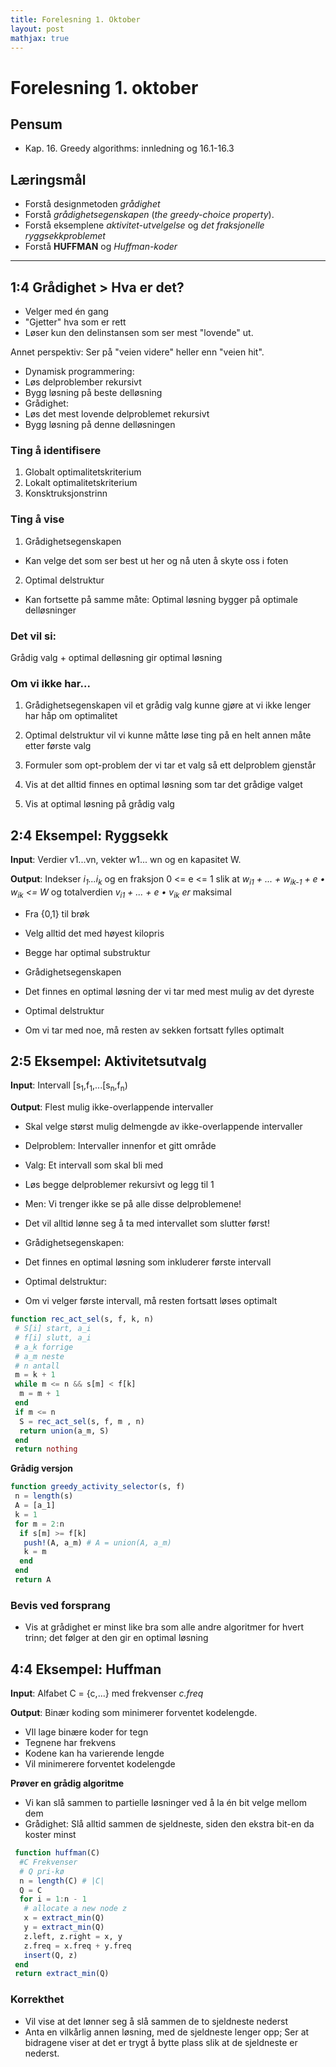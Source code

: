 ```yaml
---
title: Forelesning 1. Oktober
layout: post
mathjax: true
---
```

# Forelesning 1. oktober


## Pensum
- Kap. 16. Greedy algorithms: innledning og 16.1-16.3

## Læringsmål
- Forstå designmetoden _grådighet_
- Forstå _grådighetsegenskapen_ (_the greedy-choice property_).
- Forstå eksemplene _aktivitet-utvelgelse_ og _det fraksjonelle ryggsekkproblemet_
- Forstå __HUFFMAN__ og _Huffman-koder_

---

## 1:4 Grådighet > Hva er det?
- Velger med én gang
- "Gjetter" hva som er rett
- Løser kun den delinstansen som ser mest "lovende" ut.

Annet perspektiv: Ser på "veien videre" heller enn "veien hit".

- Dynamisk programmering:
 - Løs delproblember rekursivt
 - Bygg løsning på beste delløsning
- Grådighet:
 - Løs det mest lovende delproblemet rekursivt
 - Bygg løsning på denne delløsningen

### Ting å identifisere
1. Globalt optimalitetskriterium
2. Lokalt optimalitetskriterium
3. Konsktruksjonstrinn

### Ting å vise
1. Grådighetsegenskapen
 - Kan velge det som ser best ut her og nå uten å skyte oss i foten
2. Optimal delstruktur
 - Kan fortsette på samme måte: Optimal løsning bygger på optimale delløsninger

### Det vil si:
Grådig valg + optimal delløsning gir optimal løsning

### Om vi ikke har...
1. Grådighetsegenskapen vil et grådig valg kunne gjøre at vi ikke lenger har håp om optimalitet
2. Optimal delstruktur vil vi kunne måtte løse ting på en helt annen måte etter første valg



1. Formuler som opt-problem der vi tar et valg så ett delproblem gjenstår
2. Vis at det alltid finnes en optimal løsning som tar det grådige valget
3. Vis at optimal løsning på grådig valg

## 2:4 Eksempel: Ryggsekk
__Input__: Verdier v1...vn, vekter w1... wn og en kapasitet W.

__Output__: Indekser _i<sub>1</sub>...i<sub>k</sub>_ og en fraksjon 0 <= e <= 1 slik at _w<sub>i1</sub> + ... + w<sub>ik-1</sub> + e • w<sub>ik</sub> <= W_ og totalverdien _v<sub>i1</sub> + ... + e • v<sub>ik</sub> er_ maksimal

- Fra {0,1} til brøk
 - Velg alltid det med høyest kilopris
 - Begge har optimal substruktur


- Grådighetsegenskapen
 - Det finnes en optimal løsning der vi tar med mest mulig av det dyreste
- Optimal delstruktur
 - Om vi tar med noe, må resten av sekken fortsatt fylles optimalt

## 2:5 Eksempel: Aktivitetsutvalg

__Input__: Intervall [s<sub>1</sub>,f<sub>1</sub>,...[s<sub>n</sub>,f<sub>n</sub>)

__Output__: Flest mulig ikke-overlappende intervaller


- Skal velge størst mulig delmengde av ikke-overlappende intervaller
- Delproblem: Intervaller innenfor et gitt område
- Valg: Et intervall som skal bli med
 - Løs begge delproblemer rekursivt og legg til 1
- Men: Vi trenger ikke se på alle disse delproblemene!
 - Det vil alltid lønne seg å ta med intervallet som slutter først!


- Grådighetsegenskapen:
 - Det finnes en optimal løsning som inkluderer første intervall
- Optimal delstruktur:
 - Om vi velger første intervall, må resten fortsatt løses optimalt


```julia
function rec_act_sel(s, f, k, n)
 # S[i] start, a_i
 # f[i] slutt, a_i
 # a_k forrige
 # a_m neste
 # n antall
 m = k + 1
 while m <= n && s[m] < f[k]
  m = m + 1
 end
 if m <= n
  S = rec_act_sel(s, f, m , n)
  return union(a_m, S)
 end
 return nothing
```

__Grådig versjon__
```julia
function greedy_activity_selector(s, f)
 n = length(s)
 A = [a_1]
 k = 1
 for m = 2:n
  if s[m] >= f[k]
   push!(A, a_m) # A = union(A, a_m)
   k = m
  end
 end
 return A
```

### Bevis ved forsprang
- Vis at grådighet er minst like bra som alle andre algoritmer for hvert trinn; det følger at den gir en optimal løsning

## 4:4 Eksempel: Huffman
__Input__: Alfabet C = {c,...} med frekvenser _c.freq_

__Output__: Binær koding som minimerer forventet kodelengde.

- VIl lage binære koder for tegn
- Tegnene har frekvens
- Kodene kan ha varierende lengde
- Vil minimerere forventet kodelengde

__Prøver en grådig algoritme__
- Vi kan slå sammen to partielle løsninger ved å la én bit velge mellom dem
- Grådighet: Slå alltid sammen de sjeldneste, siden den ekstra bit-en da koster minst

```julia
 function huffman(C)
  #C Frekvenser
  # Q pri-kø
  n = length(C) # |C|
  Q = C
  for i = 1:n - 1
   # allocate a new node z
   x = extract_min(Q)
   y = extract_min(Q)
   z.left, z.right = x, y
   z.freq = x.freq + y.freq
   insert(Q, z)
 end
 return extract_min(Q)
```

### Korrekthet
- Vil vise at det lønner seg å slå sammen de to sjeldneste nederst
 - Anta en vilkårlig annen løsning, med de sjeldneste lenger opp; Ser at bidragene viser at det er trygt å bytte plass slik at de sjeldneste er nederst.
